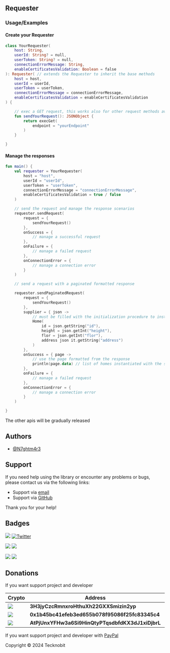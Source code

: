 ## Requester

### Usage/Examples

#### Create your Requester

```kotlin
class YourRequester(
    host: String,
    userId: String? = null,
    userToken: String? = null,
    connectionErrorMessage: String,
    enableCertificatesValidation: Boolean = false
): Requester( // extends the Requester to inherit the base methods
    host = host,
    userId = userId,
    userToken = userToken,
    connectionErrorMessage = connectionErrorMessage,
    enableCertificatesValidation = enableCertificatesValidation
) {

    // exec a GET request, this works also for other request methods available
    fun sendYourRequest(): JSONObject {
        return execGet(
            endpoint = "yourEndpoint"
        )
    }

}
```

#### Manage the responses

```kotlin
fun main() {
    val requester = YourRequester(
        host = "host",
        userId = "userId",
        userToken = "userToken",
        connectionErrorMessage = "connectionErrorMessage",
        enableCertificatesValidation = true / false
    )

    // send the request and manage the response scenarios
    requester.sendRequest(
        request = {
            sendYourRequest()
        },
        onSuccess = {
            // manage a successful request
        },
        onFailure = {
            // manage a failed request
        },
        onConnectionError = {
            // manage a connection error
        }
    )

    // send a request with a paginated formatted response

    requester.sendPaginatedRequest(
        request = {
            sendYourRequest()
        },
        supplier = { json ->
            // must be filled with the initialization procedure to instantiate an object e.g. 
            Home(
                id = json.getString("id"),
                height = json.getInt("height"),
                flor = json.getInt("flor"),
                address json it.getString("address")
            )
        },
        onSuccess = { page ->
            // use the page formatted from the response
            println(page.data) // list of homes instantiated with the supplier lambda function
        },
        onFailure = {
            // manage a failed request
        },
        onConnectionError = {
            // manage a connection error
        }
    )

}
```

The other apis will be gradually released

## Authors

- [@N7ghtm4r3](https://www.github.com/N7ghtm4r3)

## Support

If you need help using the library or encounter any problems or bugs, please contact us via the following links:

- Support via <a href="mailto:infotecknobitcompany@gmail.com">email</a>
- Support via <a href="https://github.com/N7ghtm4r3/Equinox/issues/new">GitHub</a>

Thank you for your help!

## Badges

[![](https://img.shields.io/badge/Google_Play-414141?style=for-the-badge&logo=google-play&logoColor=white)](https://play.google.com/store/apps/developer?id=Tecknobit)
[![Twitter](https://img.shields.io/badge/Twitter-1DA1F2?style=for-the-badge&logo=twitter&logoColor=white)](https://twitter.com/tecknobit)

[![](https://img.shields.io/badge/Spring_Boot-F2F4F9?style=for-the-badge&logo=spring-boot)](https://spring.io/projects/spring-boot)
[![](https://img.shields.io/badge/Jetpack%20Compose-4285F4.svg?style=for-the-badge&logo=Jetpack-Compose&logoColor=white)](https://www.jetbrains.com/lp/compose-multiplatform/)

[![](https://img.shields.io/badge/Java-ED8B00?style=for-the-badge&logo=java&logoColor=white)](https://www.oracle.com/java/)
[![](https://img.shields.io/badge/Kotlin-B125EA?style=for-the-badge&logo=kotlin&logoColor=white)](https://kotlinlang.org/)


## Donations

If you want support project and developer

| Crypto                                                                                              | Address                                          | Network  |
|-----------------------------------------------------------------------------------------------------|--------------------------------------------------|----------|
| ![](https://img.shields.io/badge/Bitcoin-000000?style=for-the-badge&logo=bitcoin&logoColor=white)   | **3H3jyCzcRmnxroHthuXh22GXXSmizin2yp**           | Bitcoin  |
| ![](https://img.shields.io/badge/Ethereum-3C3C3D?style=for-the-badge&logo=Ethereum&logoColor=white) | **0x1b45bc41efeb3ed655b078f95086f25fc83345c4**   | Ethereum |
| ![](https://img.shields.io/badge/Solana-000?style=for-the-badge&logo=Solana&logoColor=9945FF)       | **AtPjUnxYFHw3a6Si9HinQtyPTqsdbfdKX3dJ1xiDjbrL** | Solana   |

If you want support project and developer
with <a href="https://www.paypal.com/donate/?hosted_button_id=5QMN5UQH7LDT4">PayPal</a>

Copyright © 2024 Tecknobit
